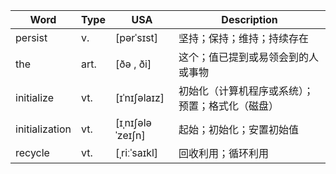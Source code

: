 | Word           | Type | USA              | Description                                      |
| -------------- | ---- | ---------------- | ------------------------------------------------ |
| persist        | v.   | [pərˈsɪst]       | 坚持；保持；维持；持续存在                       |
| the            | art. | [ðə , ði]        | 这个；值已提到或易领会到的人或事物               |
| initialize     | vt.  | [ɪˈnɪʃəlaɪz]     | 初始化（计算机程序或系统）；预置；格式化（磁盘） |
| initialization | vt.  | [ɪˌnɪʃələˈzeɪʃn] | 起始；初始化；安置初始值                         |
| recycle        | vt.  | [ˌriːˈsaɪkl]     | 回收利用；循环利用                               |
